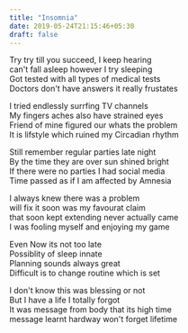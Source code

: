```yaml
---
title: "Insomnia"
date: 2019-05-24T21:15:46+05:30
draft: false
---
```

  
Try try till you succeed, I keep hearing  
can't fall asleep however I try sleeping  
Got tested with all types of medical tests  
Doctors don't have answers it really frustates  
  
I tried endlessly surrfing TV channels  
My fingers aches also have strained eyes  
Friend of mine figured our whats the problem  
It is lifstyle which ruined my Circadian rhythm  
  
Still remember regular parties late night   
By the time they are over sun shined bright  
If there were no parties I had social media  
Time passed as if I am affected by Amnesia  
  
I always knew there was a problem  
will fix it soon was my favourat claim  
that soon kept extending never actually came  
I was fooling myself and enjoying my game  
  
Even Now its not too late  
Possiblity of sleep innate  
Planning sounds always great  
Difficult is to change routine which is set  
  
I don't know this was blessing or not  
But I have a life I totally forgot  
It was message from body that its high time  
message learnt hardway won't forget lifetime  
  
